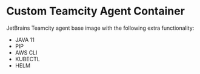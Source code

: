 # Custom Teamcity Agent Container

JetBrains Teamcity agent base image with the following extra functionality:

- JAVA 11
- PIP 
- AWS CLI
- KUBECTL
- HELM
